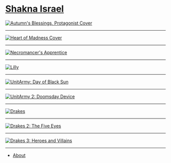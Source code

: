# [Shakna Israel](/)

[![Autumn's Blessings, Protagonist Cover](/protagonist.png)](/protagonist)

---

[![Heart of Madness Cover](/heartofmadness.png)](/heartofmadness)

---

[![Necromancer's Apprentice](/necromancersapprentice.jpg)](/necromancersapprentice)

---

[![Lilly](/lilly.jpg)](/lilly)

---

[![UnitArmy: Day of Black Sun](/unitarmy-day-of-black-sun.jpg)](/uadobs)

---

[![UnitArmy 2: Doomsday Device](/unitarmy-doomsday-device.jpg)](/uadd)

---

[![Drakes](/drakes.jpg)](/drakes)

---

[![Drakes 2: The Five Eyes](/drakes-the-five-eyes.jpg)](/drakes2)

---

[![Drakes 3: Heroes and Villains](/drakes-heroes-and-villains.jpg)](/drakes3)

---

- [About](/about)
